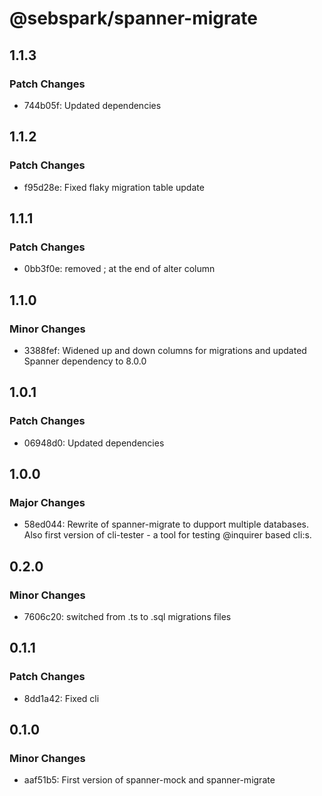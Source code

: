 # @sebspark/spanner-migrate

## 1.1.3

### Patch Changes

- 744b05f: Updated dependencies

## 1.1.2

### Patch Changes

- f95d28e: Fixed flaky migration table update

## 1.1.1

### Patch Changes

- 0bb3f0e: removed ; at the end of alter column

## 1.1.0

### Minor Changes

- 3388fef: Widened up and down columns for migrations and updated Spanner dependency to 8.0.0

## 1.0.1

### Patch Changes

- 06948d0: Updated dependencies

## 1.0.0

### Major Changes

- 58ed044: Rewrite of spanner-migrate to dupport multiple databases. Also first version of cli-tester - a tool for testing @inquirer based cli:s.

## 0.2.0

### Minor Changes

- 7606c20: switched from .ts to .sql migrations files

## 0.1.1

### Patch Changes

- 8dd1a42: Fixed cli

## 0.1.0

### Minor Changes

- aaf51b5: First version of spanner-mock and spanner-migrate
